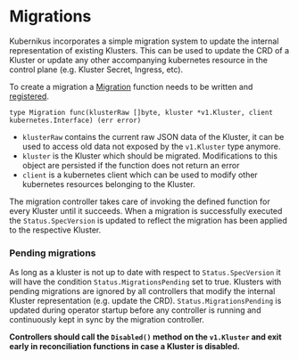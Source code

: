 Migrations
==========
Kubernikus incorporates a simple migration system to update the internal representation of existing Klusters.
This can be used to update the CRD of a Kluster or update any other accompanying kubernetes resource in the control plane (e.g. Kluster Secret, Ingress, etc).

To create a migration a [Migration](https://github.com/sapcc/kubernikus/blob/master/pkg/migration/migration.go) function needs to be written and [registered](https://github.com/sapcc/kubernikus/blob/master/pkg/migration/register.go).

```
type Migration func(klusterRaw []byte, kluster *v1.Kluster, client kubernetes.Interface) (err error)
```
* `klusterRaw` contains the current raw JSON data of the Kluster, it can be used to access old data not exposed by the `v1.Kluster` type anymore.
* `kluster` is the Kluster which should be migrated. Modifications to this object are persisted if the function does not return an error
* `client` is a kubernetes client which can be used to modify other kubernetes resources belonging to the Kluster.

The migration controller takes care of invoking the defined function for every Kluster until it succeeds. When a migration is successfully executed the `Status.SpecVersion` is updated to reflect the migration has been applied to the respective Kluster.

### Pending migrations
As long as a kluster is not up to date with respect to `Status.SpecVersion` it will have the condition `Status.MigrationsPending` set to true.
Klusters with pending migrations are ignored by all controllers that modify the internal Kluster representation (e.g. update the CRD).
`Status.MigrationsPending` is updated during operator startup before any controller is running and continuously kept in sync by the migration controller.

**Controllers should call the `Disabled()` method on the `v1.Kluster` and exit early in reconciliation functions in case a Kluster is disabled.**
